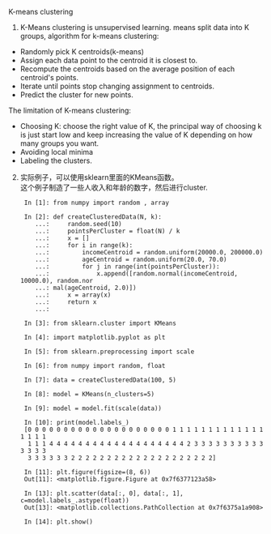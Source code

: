 K-means clustering

1. K-Means clustering is unsupervised learning. means split data into K groups,
algorithm for k-means clustering:  

  + Randomly pick K centroids(k-means)
  + Assign each data point to the centroid it is closest to.
  + Recompute the centroids based on the average position of each centroid's points.
  + Iterate until points stop changing assignment to centroids.
  + Predict the cluster for new points.

The limitation of K-means clustering:  

  + Choosing K:  choose the right value of K, the principal way of choosing k is just start low and keep increasing the value of K depending on how many groups you want.
  + Avoiding local minima
  + Labeling the clusters. 


2. 实际例子，可以使用sklearn里面的KMeans函数。  
这个例子制造了一些人收入和年龄的数字，然后进行cluster.  

        In [1]: from numpy import random , array 

        In [2]: def createClusteredData(N, k):
           ...:     random.seed(10)
           ...:     pointsPerCluster = float(N) / k 
           ...:     x = []
           ...:     for i in range(k):
           ...:         incomeCentroid = random.uniform(20000.0, 200000.0)
           ...:         ageCentroid = random.uniform(20.0, 70.0)
           ...:         for j in range(int(pointsPerCluster)):
           ...:             x.append([random.normal(incomeCentroid, 10000.0), random.nor
           ...: mal(ageCentroid, 2.0)])
           ...:     x = array(x)
           ...:     return x
           ...: 

        In [3]: from sklearn.cluster import KMeans

        In [4]: import matplotlib.pyplot as plt

        In [5]: from sklearn.preprocessing import scale

        In [6]: from numpy import random, float

        In [7]: data = createClusteredData(100, 5)

        In [8]: model = KMeans(n_clusters=5)

        In [9]: model = model.fit(scale(data))

        In [10]: print(model.labels_)
        [0 0 0 0 0 0 0 0 0 0 0 0 0 0 0 0 0 0 0 0 1 1 1 1 1 1 1 1 1 1 1 1 1 1 1 1 1
         1 1 1 4 4 4 4 4 4 4 4 4 4 4 4 4 4 4 4 4 4 4 2 3 3 3 3 3 3 3 3 3 3 3 3 3 3
         3 3 3 3 3 3 2 2 2 2 2 2 2 2 2 2 2 2 2 2 2 2 2 2 2 2]

        In [11]: plt.figure(figsize=(8, 6))
        Out[11]: <matplotlib.figure.Figure at 0x7f6377123a58>

        In [13]: plt.scatter(data[:, 0], data[:, 1], c=model.labels_.astype(float))
        Out[13]: <matplotlib.collections.PathCollection at 0x7f6375a1a908>

        In [14]: plt.show()


